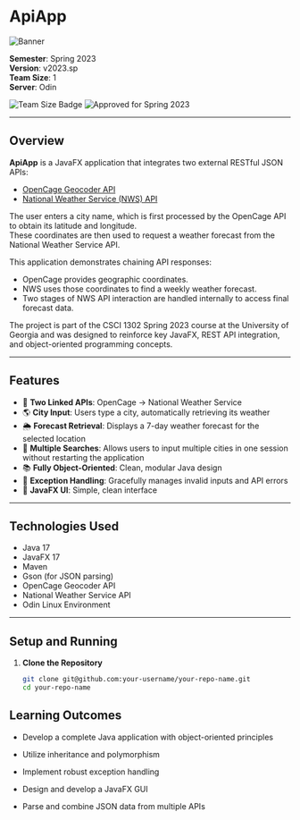 # ApiApp

![Banner](https://github.com/cs1302uga/cs1302-api-app/raw/main/resources/readme-banner.png)

**Semester**: Spring 2023  
**Version**: v2023.sp  
**Team Size**: 1  
**Server**: Odin

![Team Size Badge](https://img.shields.io/badge/Team%20Size-1-informational) ![Approved for Spring 2023](https://img.shields.io/badge/Approved%20for-Spring%202023-magenta)

---

## Overview

**ApiApp** is a JavaFX application that integrates two external RESTful JSON APIs:  
- [OpenCage Geocoder API](https://opencagedata.com/api)
- [National Weather Service (NWS) API](https://www.weather.gov/documentation/services-web-api)

The user enters a city name, which is first processed by the OpenCage API to obtain its latitude and longitude.  
These coordinates are then used to request a weather forecast from the National Weather Service API.

This application demonstrates chaining API responses:  
- OpenCage provides geographic coordinates.  
- NWS uses those coordinates to find a weekly weather forecast.  
- Two stages of NWS API interaction are handled internally to access final forecast data.

The project is part of the CSCI 1302 Spring 2023 course at the University of Georgia and was designed to reinforce key JavaFX, REST API integration, and object-oriented programming concepts.

---

## Features

- 🔄 **Two Linked APIs**: OpenCage → National Weather Service
- 🌎 **City Input**: Users type a city, automatically retrieving its weather
- 🌦 **Forecast Retrieval**: Displays a 7-day weather forecast for the selected location
- 🔄 **Multiple Searches**: Allows users to input multiple cities in one session without restarting the application
- 📚 **Fully Object-Oriented**: Clean, modular Java design
- 📜 **Exception Handling**: Gracefully manages invalid inputs and API errors
- 🎨 **JavaFX UI**: Simple, clean interface

---

## Technologies Used

- Java 17
- JavaFX 17
- Maven
- Gson (for JSON parsing)
- OpenCage Geocoder API
- National Weather Service API
- Odin Linux Environment

---

## Setup and Running

1. **Clone the Repository**
   ```bash
   git clone git@github.com:your-username/your-repo-name.git
   cd your-repo-name

## Learning Outcomes
- Develop a complete Java application with object-oriented principles

- Utilize inheritance and polymorphism

- Implement robust exception handling

- Design and develop a JavaFX GUI

- Parse and combine JSON data from multiple APIs
